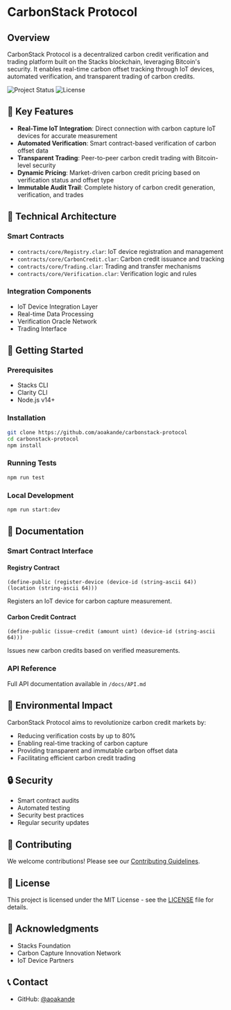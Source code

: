 # CarbonStack Protocol

## Overview
CarbonStack Protocol is a decentralized carbon credit verification and trading platform built on the Stacks blockchain, leveraging Bitcoin's security. It enables real-time carbon offset tracking through IoT devices, automated verification, and transparent trading of carbon credits.

![Project Status](https://img.shields.io/badge/Status-In%20Development-yellow)
![License](https://img.shields.io/badge/License-MIT-blue)

## 🌟 Key Features

- **Real-Time IoT Integration**: Direct connection with carbon capture IoT devices for accurate measurement
- **Automated Verification**: Smart contract-based verification of carbon offset data
- **Transparent Trading**: Peer-to-peer carbon credit trading with Bitcoin-level security
- **Dynamic Pricing**: Market-driven carbon credit pricing based on verification status and offset type
- **Immutable Audit Trail**: Complete history of carbon credit generation, verification, and trades

## 🔧 Technical Architecture

### Smart Contracts
- `contracts/core/Registry.clar`: IoT device registration and management
- `contracts/core/CarbonCredit.clar`: Carbon credit issuance and tracking
- `contracts/core/Trading.clar`: Trading and transfer mechanisms
- `contracts/core/Verification.clar`: Verification logic and rules

### Integration Components
- IoT Device Integration Layer
- Real-time Data Processing
- Verification Oracle Network
- Trading Interface

## 🚀 Getting Started

### Prerequisites
- Stacks CLI
- Clarity CLI
- Node.js v14+

### Installation
```bash
git clone https://github.com/aoakande/carbonstack-protocol
cd carbonstack-protocol
npm install
```

### Running Tests
```bash
npm run test
```

### Local Development
```bash
npm run start:dev
```

## 📖 Documentation

### Smart Contract Interface

#### Registry Contract
```clarity
(define-public (register-device (device-id (string-ascii 64)) (location (string-ascii 64)))
```
Registers an IoT device for carbon capture measurement.

#### Carbon Credit Contract
```clarity
(define-public (issue-credit (amount uint) (device-id (string-ascii 64)))
```
Issues new carbon credits based on verified measurements.

### API Reference
Full API documentation available in `/docs/API.md`

## 🌿 Environmental Impact

CarbonStack Protocol aims to revolutionize carbon credit markets by:
- Reducing verification costs by up to 80%
- Enabling real-time tracking of carbon capture
- Providing transparent and immutable carbon offset data
- Facilitating efficient carbon credit trading

## 🔒 Security

- Smart contract audits
- Automated testing
- Security best practices
- Regular security updates

## 🤝 Contributing

We welcome contributions! Please see our [Contributing Guidelines](CONTRIBUTING.md).

## 📜 License

This project is licensed under the MIT License - see the [LICENSE](LICENSE) file for details.

## 🙏 Acknowledgments

- Stacks Foundation
- Carbon Capture Innovation Network
- IoT Device Partners

## 📞 Contact

- GitHub: [@aoakande](https://github.com/aoakande)
